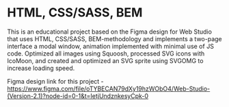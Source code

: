 # HTML, CSS/SASS, BEM
This is an educational  project based on the Figma design for Web Studio that uses HTML, CSS/SASS, BEM-methodology and implements a two-page interface a modal window, animation implemented with minimal use of JS code.  Optimized all images using Squoosh, processed SVG icons with IcoMoon, and created and optimized an SVG sprite using SVGOMG to increase loading speed.

Figma design link for this project - https://www.figma.com/file/oTYBECAN79dXy19hzWObO4/Web-Studio-(Version-2.1)?node-id=0-1&t=IetjUndznkesyCpk-0
